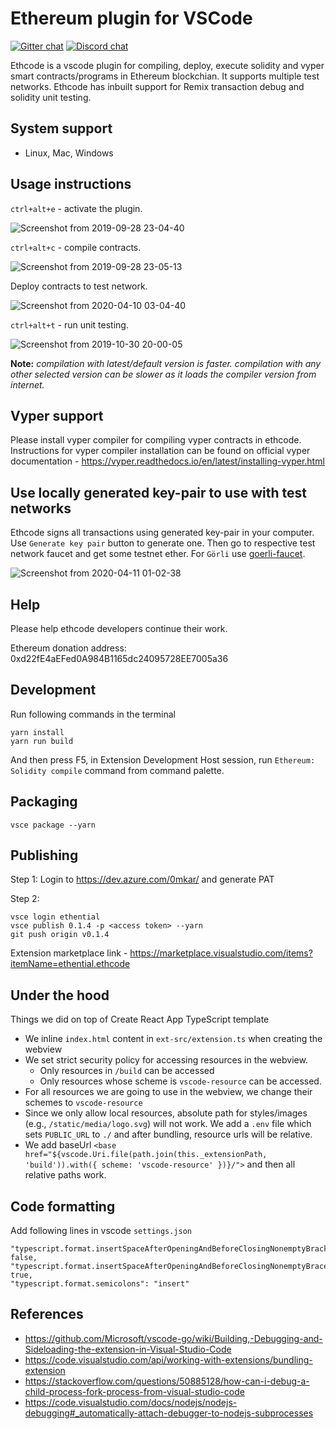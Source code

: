 # Ethereum plugin for VSCode
[![Gitter chat](https://badges.gitter.im/gitterHQ/gitter.png)](https://gitter.im/Ethereum-Devtools-Developers-Studio/ethcode)
[![Discord chat](https://img.shields.io/discord/722971683388129290?color=7389D8&logo=discord&logoColor=ffffff)](https://discord.gg/87sE7Bm)

Ethcode is a vscode plugin for compiling, deploy, execute solidity and vyper smart contracts/programs in Ethereum blockchian. It supports multiple test networks. Ethcode has inbuilt support for Remix transaction debug and solidity unit testing.

## System support
* Linux, Mac, Windows

## Usage instructions
`ctrl+alt+e` - activate the plugin.

![Screenshot from 2019-09-28 23-04-40](https://user-images.githubusercontent.com/13261372/78938476-e9f22180-7acf-11ea-8705-5a7f755a962a.png)

`ctrl+alt+c` - compile contracts.

![Screenshot from 2019-09-28 23-05-13](https://user-images.githubusercontent.com/13261372/71320562-e57b0c00-24d2-11ea-9b17-2629da608c6d.png)

Deploy contracts to test network.

![Screenshot from 2020-04-10 03-04-40](https://user-images.githubusercontent.com/13261372/78942930-5709b500-7ad8-11ea-8557-511fd4e537cc.png)

`ctrl+alt+t` - run unit testing.

![Screenshot from 2019-10-30 20-00-05](https://user-images.githubusercontent.com/13261372/78938685-448b7d80-7ad0-11ea-8248-d2494269b52e.png)

**Note:** *compilation with latest/default version is faster. compilation with any other selected version can be slower as it loads the compiler version from internet.*

## Vyper support
Please install vyper compiler for compiling vyper contracts in ethcode. Instructions for vyper compiler installation can be found on official vyper documentation - https://vyper.readthedocs.io/en/latest/installing-vyper.html

## Use locally generated key-pair to use with test networks
Ethcode signs all transactions using generated key-pair in your computer. Use `Generate key pair` button to generate one. Then go to respective test network faucet and get some testnet ether. For `Görli` use [goerli-faucet](https://goerli-faucet.slock.it).

![Screenshot from 2020-04-11 01-02-38](https://user-images.githubusercontent.com/13261372/79018200-db1f7380-7b90-11ea-98f6-846f26405b35.png)

## Help
Please help ethcode developers continue their work.

Ethereum donation address: 0xd22fE4aEFed0A984B1165dc24095728EE7005a36

## Development
Run following commands in the terminal

```shell
yarn install
yarn run build
```
And then press F5, in Extension Development Host session, run `Ethereum: Solidity compile` command from command palette.

## Packaging
```shell
vsce package --yarn
```

## Publishing
Step 1: Login to https://dev.azure.com/0mkar/ and generate PAT

Step 2:
```
vsce login ethential
vsce publish 0.1.4 -p <access token> --yarn
git push origin v0.1.4
```
Extension marketplace link - https://marketplace.visualstudio.com/items?itemName=ethential.ethcode

## Under the hood

Things we did on top of Create React App TypeScript template

* We inline `index.html` content in `ext-src/extension.ts` when creating the webview
* We set strict security policy for accessing resources in the webview.
  * Only resources in `/build` can be accessed
  * Only resources whose scheme is `vscode-resource` can be accessed.
* For all resources we are going to use in the webview, we change their schemes to `vscode-resource`
* Since we only allow local resources, absolute path for styles/images (e.g., `/static/media/logo.svg`) will not work. We add a `.env` file which sets `PUBLIC_URL` to `./` and after bundling, resource urls will be relative.
* We add baseUrl `<base href="${vscode.Uri.file(path.join(this._extensionPath, 'build')).with({ scheme: 'vscode-resource' })}/">` and then all relative paths work.

## Code formatting
Add following lines in vscode `settings.json`
```
"typescript.format.insertSpaceAfterOpeningAndBeforeClosingNonemptyBrackets": false,
"typescript.format.insertSpaceAfterOpeningAndBeforeClosingNonemptyBraces": true,
"typescript.format.semicolons": "insert"
```

## References
* https://github.com/Microsoft/vscode-go/wiki/Building,-Debugging-and-Sideloading-the-extension-in-Visual-Studio-Code
* https://code.visualstudio.com/api/working-with-extensions/bundling-extension
* https://stackoverflow.com/questions/50885128/how-can-i-debug-a-child-process-fork-process-from-visual-studio-code
* https://code.visualstudio.com/docs/nodejs/nodejs-debugging#_automatically-attach-debugger-to-nodejs-subprocesses
